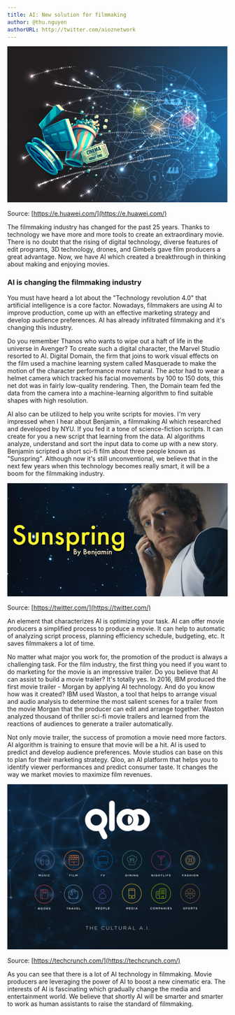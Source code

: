 ```yaml
---
title: AI: New solution for filmmaking
author: @thu.nguyen
authorURL: http://twitter.com/aioznetwork
---
```


![assets/2021-07-23-filmmaking/Features-4.jpeg](assets/2021-07-23-filmmaking/Features-4.jpeg)
<!--truncate-->

Source: [https://e.huawei.com/](https://e.huawei.com/)

The filmmaking industry has changed for the past 25 years. Thanks to technology we have more and more tools to create an extraordinary movie. There is no doubt that the rising of digital technology, diverse features of edit programs, 3D technology, drones, and Gimbels gave film producers a great advantage. Now, we have AI which created a breakthrough in thinking about making and enjoying movies.

### AI is changing the filmmaking industry

You must have heard a lot about the "Technology revolution 4.0" that artificial intelligence is a core factor. Nowadays, filmmakers are using AI to improve production, come up with an effective marketing strategy and develop audience preferences. AI has already infiltrated filmmaking and it's changing this industry.

Do you remember Thanos who wants to wipe out a haft of life in the universe in Avenger? To create such a digital character, the Marvel Studio resorted to AI. Digital Domain, the firm that joins to work visual effects on the film used a machine learning system called Masquerade to make the motion of the character performance more natural. The actor had to wear a helmet camera which tracked his facial movements by 100 to 150 dots, this net dot was in fairly low-quality rendering. Then, the Domain team fed the data from the camera into a machine-learning algorithm to find suitable shapes with high resolution.

AI also can be utilized to help you write scripts for movies. I'm very impressed when I hear about Benjamin, a filmmaking AI which researched and developed by NYU. If you fed it a tone of science-fiction scripts. It can create for you a new script that learning from the data. AI algorithms analyze, understand and sort the input data to come up with a new story. Benjamin scripted a short sci-fi film about three people known as "Sunspring". Although now it's still unconventional, we believe that in the next few years when this technology becomes really smart, it will be a boom for the filmmaking industry. 

![assets/2021-07-23-filmmaking/ClFR7HYWMAE8mKv.jpeg](assets/2021-07-23-filmmaking/ClFR7HYWMAE8mKv.jpeg)

Source: [https://twitter.com/](https://twitter.com/) 

An element that characterizes AI is optimizing your task. AI can offer movie producers a simplified process to produce a movie. It can help to automatic of analyzing script process, planning efficiency schedule, budgeting, etc. It saves filmmakers a lot of time. 

No matter what major you work for, the promotion of the product is always a challenging task. For the film industry, the first thing you need if you want to do marketing for the movie is an impressive trailer. Do you believe that AI can assist to build a movie trailer? It's totally yes. In 2016, IBM produced the first movie trailer - Morgan by applying AI technology. And do you know how was it created? IBM used Waston, a tool that helps to arrange visual and audio analysis to determine the most salient scenes for a trailer from the movie Morgan that the producer can edit and arrange together. Waston analyzed thousand of thriller sci-fi movie trailers and learned from the reactions of audiences to generate a trailer automatically. 

Not only movie trailer, the success of promotion a movie need more factors. AI algorithm is training to ensure that movie will be a hit. AI is used to predict and develop audience preferences. Movie studios can base on this to plan for their marketing strategy. Qloo, an AI platform that helps you to identify viewer performances and predict consumer taste. It changes the way we market movies to maximize film revenues. 

![assets/2021-07-23-filmmaking/qloo-press-image.jpeg](assets/2021-07-23-filmmaking/qloo-press-image.jpeg)

Source: [https://techcrunch.com/](https://techcrunch.com/)

As you can see that there is a lot of AI technology in filmmaking. Movie producers are leveraging the power of AI to boost a new cinematic era. The interests of AI is fascinating which gradually change the media and entertainment world. We believe that shortly AI will be smarter and smarter to work as human assistants to raise the standard of filmmaking.
